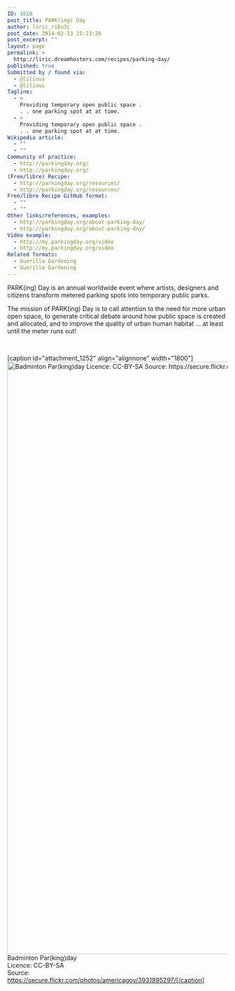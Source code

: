 ```yaml
---
ID: 1010
post_title: PARK(ing) Day
author: liric_ri6u3i
post_date: 2014-02-13 15:23:26
post_excerpt: ""
layout: page
permalink: >
  http://liric.dreamhosters.com/recipes/parking-day/
published: true
Submitted by / found via:
  - @lilious
  - @lilious
Tagline:
  - >
    Providing temporary open public space .
    . . one parking spot at at time.
  - >
    Providing temporary open public space .
    . . one parking spot at at time.
Wikipedia article:
  - ""
  - ""
Community of practice:
  - http://parkingday.org/
  - http://parkingday.org/
(Free/libre) Recipe:
  - http://parkingday.org/resources/
  - http://parkingday.org/resources/
Free/libre Recipe GitHub format:
  - ""
  - ""
Other links/references, examples:
  - http://parkingday.org/about-parking-day/
  - http://parkingday.org/about-parking-day/
Video example:
  - http://my.parkingday.org/video
  - http://my.parkingday.org/video
Related formats:
  - Guerilla Gardening
  - Guerilla Gardening
---
```

PARK(ing) Day is an annual worldwide event where artists, designers and citizens transform metered parking spots into temporary public parks.

The mission of PARK(ing) Day is to call attention to the need for more urban open space, to generate critical debate around how public space is created and allocated, and to improve the quality of urban human habitat … at least until the meter runs out!

&nbsp;

[caption id="attachment_1252" align="alignnone" width="1800"]<a href="http://www.co-creative-recipes.cc/wp-content/uploads/2014/02/park-ing-day-badminton-2.jpg"><img class="size-full wp-image-1252" alt="Badminton Par(king)day Licence: CC-BY-SA Source: https://secure.flickr.com/photos/americagov/3931895297/" src="http://www.co-creative-recipes.cc/wp-content/uploads/2014/02/park-ing-day-badminton-2.jpg" width="1800" height="1353" /></a> Badminton Par(king)day<br />Licence: CC-BY-SA<br />Source: https://secure.flickr.com/photos/americagov/3931895297/[/caption]